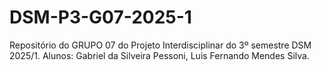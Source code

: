 # DSM-P3-G07-2025-1
Repositório do GRUPO 07 do Projeto Interdisciplinar do 3º semestre DSM 2025/1. Alunos: Gabriel da Silveira Pessoni, Luis Fernando Mendes Silva.
